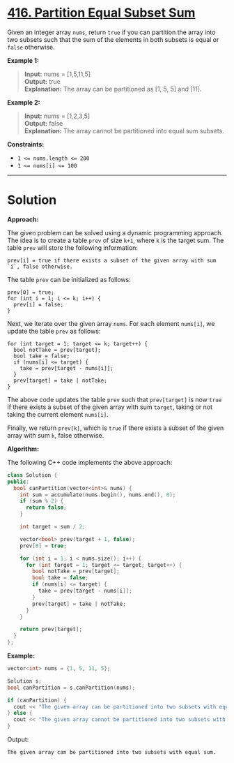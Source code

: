 # [416. Partition Equal Subset Sum](https://leetcode.com/problems/partition-equal-subset-sum/)

Given an integer array `nums`, return `true` if you can partition the array into two subsets such that the sum of the elements in both subsets is equal or `false` otherwise.

**Example 1:**

>**Input:** nums = [1,5,11,5]<br>
**Output:** true<br>
**Explanation:** The array can be partitioned as [1, 5, 5] and [11].

**Example 2:**

>**Input:** nums = [1,2,3,5]<br>
**Output:** false<br>
**Explanation:** The array cannot be partitioned into equal sum subsets.

**Constraints:**

- `1 <= nums.length <= 200`
- `1 <= nums[i] <= 100`
---
# Solution
**Approach:**

The given problem can be solved using a dynamic programming approach. The idea is to create a table `prev` of size `k+1`, where `k` is the target sum. The table `prev` will store the following information:

```
prev[i] = true if there exists a subset of the given array with sum `i`, false otherwise.
```

The table `prev` can be initialized as follows:

```
prev[0] = true;
for (int i = 1; i <= k; i++) {
  prev[i] = false;
}
```

Next, we iterate over the given array `nums`. For each element `nums[i]`, we update the table `prev` as follows:

```
for (int target = 1; target <= k; target++) {
  bool notTake = prev[target];
  bool take = false;
  if (nums[i] <= target) {
    take = prev[target - nums[i]];
  }
  prev[target] = take | notTake;
}
```

The above code updates the table `prev` such that `prev[target]` is now `true` if there exists a subset of the given array with sum `target`, taking or not taking the current element `nums[i]`.

Finally, we return `prev[k]`, which is `true` if there exists a subset of the given array with sum `k`, false otherwise.

**Algorithm:**

The following C++ code implements the above approach:

```c++
class Solution {
public:
  bool canPartition(vector<int>& nums) {
    int sum = accumulate(nums.begin(), nums.end(), 0);
    if (sum % 2) {
      return false;
    }

    int target = sum / 2;

    vector<bool> prev(target + 1, false);
    prev[0] = true;

    for (int i = 1; i < nums.size(); i++) {
      for (int target = 1; target <= target; target++) {
        bool notTake = prev[target];
        bool take = false;
        if (nums[i] <= target) {
          take = prev[target - nums[i]];
        }
        prev[target] = take | notTake;
      }
    }

    return prev[target];
  }
};
```

**Example:**

```c++
vector<int> nums = {1, 5, 11, 5};

Solution s;
bool canPartition = s.canPartition(nums);

if (canPartition) {
  cout << "The given array can be partitioned into two subsets with equal sum." << endl;
} else {
  cout << "The given array cannot be partitioned into two subsets with equal sum." << endl;
}
```

Output:

```
The given array can be partitioned into two subsets with equal sum.
```